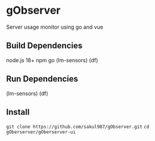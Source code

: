 # gObserver
Server usage monitor using go and vue

## Build Dependencies
node.js 18+
npm
go
(lm-sensors)
(df)

## Run Dependencies
(lm-sensors)
(df)

## Install
```git clone https://github.com/sakul987/gObserver.git```
```cd gOberserver/gOberserver-ui```

